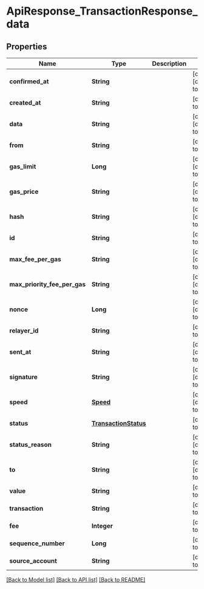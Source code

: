 # ApiResponse_TransactionResponse_data

## Properties

| Name                         | Type                                          | Description | Notes                        |
| ---------------------------- | --------------------------------------------- | ----------- | ---------------------------- |
| **confirmed_at**             | **String**                                    |             | [optional] [default to null] |
| **created_at**               | **String**                                    |             | [default to null]            |
| **data**                     | **String**                                    |             | [optional] [default to null] |
| **from**                     | **String**                                    |             | [default to null]            |
| **gas_limit**                | **Long**                                      |             | [optional] [default to null] |
| **gas_price**                | **String**                                    |             | [optional] [default to null] |
| **hash**                     | **String**                                    |             | [optional] [default to null] |
| **id**                       | **String**                                    |             | [default to null]            |
| **max_fee_per_gas**          | **String**                                    |             | [optional] [default to null] |
| **max_priority_fee_per_gas** | **String**                                    |             | [optional] [default to null] |
| **nonce**                    | **Long**                                      |             | [optional] [default to null] |
| **relayer_id**               | **String**                                    |             | [default to null]            |
| **sent_at**                  | **String**                                    |             | [optional] [default to null] |
| **signature**                | **String**                                    |             | [optional] [default to null] |
| **speed**                    | [**Speed**](Speed.md)                         |             | [optional] [default to null] |
| **status**                   | [**TransactionStatus**](TransactionStatus.md) |             | [default to null]            |
| **status_reason**            | **String**                                    |             | [optional] [default to null] |
| **to**                       | **String**                                    |             | [optional] [default to null] |
| **value**                    | **String**                                    |             | [default to null]            |
| **transaction**              | **String**                                    |             | [default to null]            |
| **fee**                      | **Integer**                                   |             | [default to null]            |
| **sequence_number**          | **Long**                                      |             | [default to null]            |
| **source_account**           | **String**                                    |             | [default to null]            |

[[Back to Model list]](../README.md#documentation-for-models) [[Back to API list]](../README.md#documentation-for-api-endpoints) [[Back to README]](../README.md)
